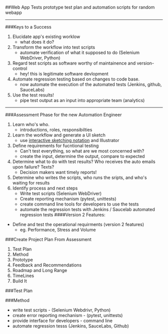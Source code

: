 ##Web App Tests
prototype test plan and automation scripts for random webapp

________________________

###Keys to a Success
1. Elucidate app's existing worklow
    - what does it do?
2. Transform the workflow into test scripts
    - automate verification of what it supposed to do (Selenium WebDriver, Python)
3. Regard test scripts as software worthy of maintainence and version-control
    - hey!  this is legitimate software devlopment
4. Automate regression testing based on changes to code base.
    - now automate the execution of the automated tests (Jenkins, github, SauceLabs)
5. Use the test results!
    - pipe test output as an input into appropriate team (analytics)

_________________________

###Assessment Phase for the new Automation Engineer
1. Learn who's who.
    - introductions, roles, responsibilties
2. Learn the workflow and generate a UI sketch 
    - use [interactive sketching notation] and Illustrator
3. Define requirements for fucntional testing
    - Can't test everything, so what are we most concerned with? 
    - create the input, determine the output, compare to expected 
4. Determine what to do with test results?  Who receives the auto emails upon failure?  Texts?
    - Decision makers want timely reports!
5. Determine who writes the scripts, who runs the sripts, and who's waiting for results
6. Identify process and next steps
    - Write test scripts (Selenium WebDriver)
    - Create reporting mechanism (pytest, unittests)
    - create command line tools for developers to use the tests
    - automate the regression tests with Jenkins / Saucelab automated regression tests
####Version 2 Features:
- Define and test the operational requirments (version 2 features)
    - eg. Performance, Stress and Volume


###Create Project Plan From Assessment
1. Test Plan
2. Method
3. Prototype
4. Feedback and Recommendations
5. Roadmap and Long Range
6. TimeLines
7. Build It

###Test Plan

###Method
- write test scripts - (Selenium Webdrivr, Python)
- create error reporting mechanism - (pytest, unittests)
- provide interface for developers - command line
- automate regression tesss (Jenkins, SauceLabs, Github)


[interactive sketching notation]:http://www.linowski.ca/downloads/InteractiveSketchingNotation_0.1.pdf
